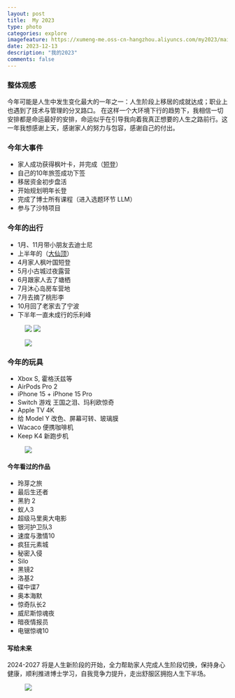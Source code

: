 ```yaml
---
layout: post
title:  My 2023
type: photo
categories: explore
imagefeature: https://xumeng-me.oss-cn-hangzhou.aliyuncs.com/my2023/main_theme.jpeg
date: 2023-12-13
description: "我的2023"
comments: false
---
```


### 整体观感

今年可能是人生中发生变化最大的一年之一：人生阶段上移居的成就达成；职业上也遇到了技术与管理的分叉路口。
在这样一个大环境下行的趋势下，我相信一切安排都是命运最好的安排，命运似乎在引导我向着我真正想要的人生之路前行。这一年我想感谢上天，感谢家人的努力与包容，感谢自己的付出。


### 今年大事件


- 家人成功获得枫叶卡，并完成（[短登](https://xumeng.me/explore/the-way-out)）
- 自己的10年旅签成功下签
- 移居资金初步盘活
- 开始规划明年长登
- 完成了博士所有课程（进入选题环节 LLM）
- 参与了沙特项目



### 今年的出行


- 1月、11月带小朋友去迪士尼
- 上半年的（[大仙顶](https://xumeng.me/hiking/daxianding-hiking)）
- 4月家人枫叶国短登
- 5月小古城过夜露营
- 6月跟家人去了塘栖
- 7月沐心岛房车营地
- 7月去摘了桃形李
- 10月回了老家去了宁波
- 下半年一直未成行的乐利峰


<figure class="half">
	<a href="https://xumeng-me.oss-cn-hangzhou.aliyuncs.com/my2023/travel-1.jpeg"><img src="https://xumeng-me.oss-cn-hangzhou.aliyuncs.com/my2023/travel-1.jpeg"></a>
    <a href="https://xumeng-me.oss-cn-hangzhou.aliyuncs.com/my2023/travel-2.jpeg"><img src="https://xumeng-me.oss-cn-hangzhou.aliyuncs.com/my2023/travel-2.jpeg"></a>
</figure>

<figure>
    <a href="https://xumeng-me.oss-cn-hangzhou.aliyuncs.com/my2023/travel-3.jpeg"><img src="https://xumeng-me.oss-cn-hangzhou.aliyuncs.com/my2023/travel-3.jpeg"></a>
</figure>

### 今年的玩具

- Xbox S, 霍格沃兹等
- AirPods Pro 2
- iPhone 15 + iPhone 15 Pro
- Switch 游戏 王国之泪、玛利欧惊奇
- Apple TV 4K
- 给 Model Y 改色、屏幕可转、玻璃膜
- Wacaco 便携咖啡机
- Keep K4 新跑步机


<figure>
    <a href="https://xumeng-me.oss-cn-hangzhou.aliyuncs.com/my2023/toys.jpeg"><img src="https://xumeng-me.oss-cn-hangzhou.aliyuncs.com/my2023/toys.jpeg"></a>
</figure>


#### 今年看过的作品


- 玲芽之旅
- 最后生还者
- 黑豹 2
- 蚁人3
- 超级马里奥大电影
- 银河护卫队3
- 速度与激情10
- 疯狂元素城
- 秘密入侵
- Silo
- 黑镜2
- 洛基2
- 碟中谍7
- 奥本海默
- 惊奇队长2
- 威尼斯惊魂夜
- 暗夜情报员
- 电锯惊魂10 


#### 写给未来

2024-2027 将是人生新阶段的开始，全力帮助家人完成人生阶段切换，保持身心健康，顺利推进博士学习，自我竞争力提升，走出舒服区拥抱人生下半场。


<figure>
	<a href="https://xumeng-me.oss-cn-hangzhou.aliyuncs.com/my2023/main_theme.jpeg">
		<img src="https://xumeng-me.oss-cn-hangzhou.aliyuncs.com/my2023/main_theme.jpeg">
	</a>
</figure>

